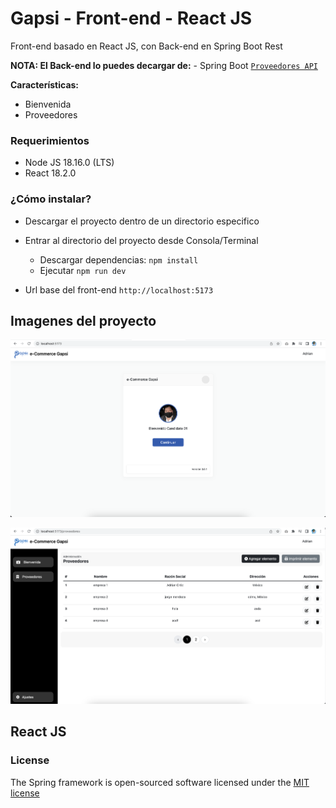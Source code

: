 # Gapsi - Front-end - React JS
Front-end basado en React JS, con Back-end en Spring Boot Rest

**NOTA: El Back-end lo puedes decargar de:**
    - Spring Boot [`Proveedores API`](https://github.com/adrianortiz/e-commerce-gapsi-backend)

**Características:**
* Bienvenida
* Proveedores

### Requerimientos
* Node JS 18.16.0 (LTS)
* React 18.2.0

### ¿Cómo instalar?

* Descargar el proyecto dentro de un directorio especifico
* Entrar al directorio del proyecto desde Consola/Terminal

    - Descargar dependencias: `npm install`
    - Ejecutar `npm run dev`

* Url base del front-end `http://localhost:5173`

## Imagenes del proyecto
![Welcome](https://github.com/adrianortiz/e-commerce-gapsi-frontend/blob/main/public/img-01-frontend.png)

![CRUD](https://github.com/adrianortiz/e-commerce-gapsi-frontend/blob/main/public/img-02-frontend.png)

## React JS

### License

The Spring framework is open-sourced software licensed under the [MIT license](http://opensource.org/licenses/MIT)